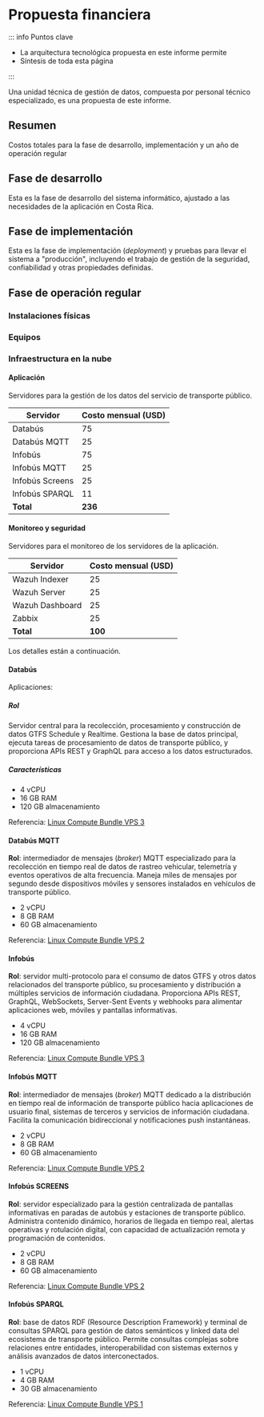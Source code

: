 # Propuesta financiera

::: info Puntos clave

- La arquitectura tecnológica propuesta en este informe permite
- Síntesis de toda esta página

:::

Una unidad técnica de gestión de datos, compuesta por personal técnico especializado, es una propuesta de este informe.

## Resumen

Costos totales para la fase de desarrollo, implementación y un año de operación regular

## Fase de desarrollo

Esta es la fase de desarrollo del sistema informático, ajustado a las necesidades de la aplicación en Costa Rica.

## Fase de implementación

Esta es la fase de implementación (_deployment_) y pruebas para llevar el sistema a "producción", incluyendo el trabajo de gestión de la seguridad, confiabilidad y otras propiedades definidas.

## Fase de operación regular

### Instalaciones físicas

### Equipos

### Infraestructura en la nube

#### Aplicación

Servidores para la gestión de los datos del servicio de transporte público.

| Servidor        | Costo mensual (USD) |
| --------------- | ------------------- |
| Databús         | 75                  |
| Databús MQTT    | 25                  |
| Infobús         | 75                  |
| Infobús MQTT    | 25                  |
| Infobús Screens | 25                  |
| Infobús SPARQL  | 11                  |
| **Total**       | **236**             |

#### Monitoreo y seguridad

Servidores para el monitoreo de los servidores de la aplicación.

| Servidor        | Costo mensual (USD) |
| --------------- | ------------------- |
| Wazuh Indexer   | 25                  |
| Wazuh Server    | 25                  |
| Wazuh Dashboard | 25                  |
| Zabbix          | 25                  |
| **Total**       | **100**             |

Los detalles están a continuación.

#### Databús

Aplicaciones:

##### Rol

Servidor central para la recolección, procesamiento y construcción de datos GTFS Schedule y Realtime. Gestiona la base de datos principal, ejecuta tareas de procesamiento de datos de transporte público, y proporciona APIs REST y GraphQL para acceso a los datos estructurados.

##### Características

- 4 vCPU
- 16 GB RAM
- 120 GB almacenamiento

Referencia: [Linux Compute Bundle VPS 3](https://clientarea.racknation.cr/clients/cart/vps-computes-in-cr1-datacenter/&step=0)

#### Databús MQTT

**Rol**: intermediador de mensajes (_broker_) MQTT especializado para la recolección en tiempo real de datos de rastreo vehicular, telemetría y eventos operativos de alta frecuencia. Maneja miles de mensajes por segundo desde dispositivos móviles y sensores instalados en vehículos de transporte público.

- 2 vCPU
- 8 GB RAM
- 60 GB almacenamiento

Referencia: [Linux Compute Bundle VPS 2](https://clientarea.racknation.cr/clients/cart/vps-computes-in-cr1-datacenter/&step=0)

#### Infobús

**Rol**: servidor multi-protocolo para el consumo de datos GTFS y otros datos relacionados del transporte público, su procesamiento y distribución a múltiples servicios de información ciudadana. Proporciona APIs REST, GraphQL, WebSockets, Server-Sent Events y webhooks para alimentar aplicaciones web, móviles y pantallas informativas.

- 4 vCPU
- 16 GB RAM
- 120 GB almacenamiento

Referencia: [Linux Compute Bundle VPS 3](https://clientarea.racknation.cr/clients/cart/vps-computes-in-cr1-datacenter/&step=0)

#### Infobús MQTT

**Rol**: intermediador de mensajes (_broker_) MQTT dedicado a la distribución en tiempo real de información de transporte público hacia aplicaciones de usuario final, sistemas de terceros y servicios de información ciudadana. Facilita la comunicación bidireccional y notificaciones push instantáneas.

- 2 vCPU
- 8 GB RAM
- 60 GB almacenamiento

Referencia: [Linux Compute Bundle VPS 2](https://clientarea.racknation.cr/clients/cart/vps-computes-in-cr1-datacenter/&step=0)

#### Infobús SCREENS

**Rol**: servidor especializado para la gestión centralizada de pantallas informativas en paradas de autobús y estaciones de transporte público. Administra contenido dinámico, horarios de llegada en tiempo real, alertas operativas y rotulación digital, con capacidad de actualización remota y programación de contenidos.

- 2 vCPU
- 8 GB RAM
- 60 GB almacenamiento

Referencia: [Linux Compute Bundle VPS 2](https://clientarea.racknation.cr/clients/cart/vps-computes-in-cr1-datacenter/&step=0)

#### Infobús SPARQL

**Rol**: base de datos RDF (Resource Description Framework) y terminal de consultas SPARQL para gestión de datos semánticos y linked data del ecosistema de transporte público. Permite consultas complejas sobre relaciones entre entidades, interoperabilidad con sistemas externos y análisis avanzados de datos interconectados.

- 1 vCPU
- 4 GB RAM
- 30 GB almacenamiento

Referencia: [Linux Compute Bundle VPS 1](https://clientarea.racknation.cr/clients/cart/vps-computes-in-cr1-datacenter/&step=0)
